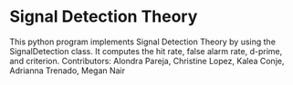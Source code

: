 # Signal Detection Theory 
This python program implements Signal Detection Theory by using the SignalDetection class. It computes the hit rate, false alarm rate, d-prime, and criterion.
Contributors: Alondra Pareja, Christine Lopez, Kalea Conje, Adrianna Trenado, Megan Nair 
